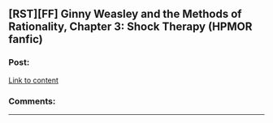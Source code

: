## [RST][FF] Ginny Weasley and the Methods of Rationality, Chapter 3: Shock Therapy (HPMOR fanfic)

### Post:

[Link to content](https://www.fanfiction.net/s/11245738/3/Ginny-Weasley-and-the-Methods-of-Rationality)

### Comments:

---


